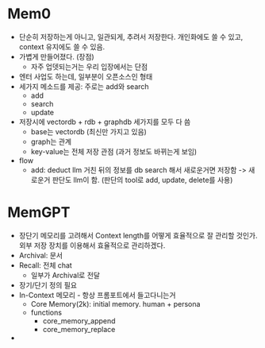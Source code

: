 # Mem0

- 단순히 저장하는게 아니고, 일관되게, 추려서 저장한다. 개인화에도 쓸 수 있고, context 유지에도 쓸 수 있음.
- 가볍게 만들어졌다. (장점)
  - 자주 업뎃되는거는 우리 입장에서는 단점
- 엔터 사업도 하는데, 일부분이 오픈소스인 형태
- 세가지 메소드를 제공: 주로는 add와 search
  - add
  - search
  - update
- 저장시에 vectordb + rdb + graphdb 세가지를 모두 다 씀
  - base는 vectordb (최신만 가지고 있음)
  - graph는 관계
  - key-value는 전체 저장 관점 (과거 정보도 바뀌는게 보임)
- flow
  - add: deduct llm 거친 뒤의 정보를 db search 해서 새로운거면 저장함 -> 새로운거 판단도 llm이 함. (판단의 tool로 add, update, delete를 사용)


 # MemGPT

- 장단기 메모리를 고려해서 Context length를 어떻게 효율적으로 잘 관리할 것인가. 외부 저장 장치를 이용해서 효율적으로 관리하겠다.
- Archival: 문서
- Recall: 전체 chat
  - 일부가 Archival로 전달
 - 장기/단기 정의 필요
 - In-Context 메모리 - 항상 프롬포트에서 들고다니는거
   - Core Memory(2k): initial memory. human + persona
   - functions
     - core_memory_append
     - core_memory_replace
-
